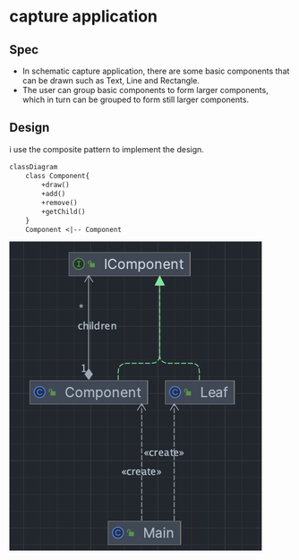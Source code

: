 # capture application

## Spec
- In schematic capture application, there are some basic components that can be drawn such as Text, Line and Rectangle.
- The user can group basic components to form larger components, which in turn can be grouped to form still larger components.

## Design

i use the composite pattern to implement the design.

```mermaid
classDiagram
    class Component{
        +draw()
        +add()
        +remove()
        +getChild()
    }
    Component <|-- Component
```

![img.png](img.png)